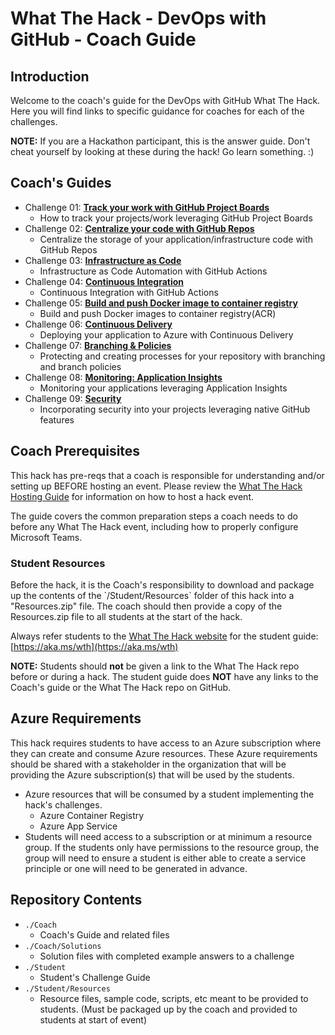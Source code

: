 # What The Hack - DevOps with GitHub - Coach Guide

## Introduction
Welcome to the coach's guide for the DevOps with GitHub What The Hack. Here you will find links to specific guidance for coaches for each of the challenges.


**NOTE:** If you are a Hackathon participant, this is the answer guide. Don't cheat yourself by looking at these during the hack! Go learn something. :)

## Coach's Guides
- Challenge 01: **[Track your work with GitHub Project Boards](./Solution-01.md)**
	 - How to track your projects/work leveraging GitHub Project Boards
- Challenge 02: **[Centralize your code with GitHub Repos](./Solution-02.md)**
	 - Centralize the storage of your application/infrastructure code with GitHub Repos
- Challenge 03: **[Infrastructure as Code](./Solution-03.md)**
	 - Infrastructure as Code Automation with GitHub Actions
- Challenge 04: **[Continuous Integration](./Solution-04.md)**
	 - Continuous Integration with GitHub Actions
- Challenge 05: **[Build and push Docker image to container registry](./Solution-05.md)**
	 - Build and push Docker images to container registry(ACR)
- Challenge 06: **[Continuous Delivery](./Solution-06.md)**
	 - Deploying your application to Azure with Continuous Delivery
- Challenge 07: **[Branching & Policies](./Solution-07.md)**
	 - Protecting and creating processes for your repository with branching and branch policies
- Challenge 08: **[Monitoring: Application Insights](./Solution-08.md)**
	 - Monitoring your applications leveraging Application Insights
- Challenge 09: **[Security](./Solution-09.md)**
	 - Incorporating security into your projects leveraging native GitHub features

## Coach Prerequisites

This hack has pre-reqs that a coach is responsible for understanding and/or setting up BEFORE hosting an event. Please review the [What The Hack Hosting Guide](https://aka.ms/wthhost) for information on how to host a hack event.

The guide covers the common preparation steps a coach needs to do before any What The Hack event, including how to properly configure Microsoft Teams.

### Student Resources

Before the hack, it is the Coach's responsibility to download and package up the contents of the \`/Student/Resources\` folder of this hack into a "Resources.zip" file. The coach should then provide a copy of the Resources.zip file to all students at the start of the hack.

Always refer students to the [What The Hack website](https://aka.ms/wth) for the student guide: [https://aka.ms/wth](https://aka.ms/wth)

**NOTE:** Students should **not** be given a link to the What The Hack repo before or during a hack. The student guide does **NOT** have any links to the Coach's guide or the What The Hack repo on GitHub.


## Azure Requirements

This hack requires students to have access to an Azure subscription where they can create and consume Azure resources. These Azure requirements should be shared with a stakeholder in the organization that will be providing the Azure subscription(s) that will be used by the students.

- Azure resources that will be consumed by a student implementing the hack's challenges.
	- Azure Container Registry
	- Azure App Service
- Students will need access to a subscription or at minimum a resource group.  If the students only have permissions to the resource group, the group will need to ensure a student is either able to create a service principle or one will need to be generated in advance.

## Repository Contents

- `./Coach`
  - Coach's Guide and related files
- `./Coach/Solutions`
  - Solution files with completed example answers to a challenge
- `./Student`
  - Student's Challenge Guide
- `./Student/Resources`
  - Resource files, sample code, scripts, etc meant to be provided to students. (Must be packaged up by the coach and provided to students at start of event)